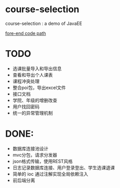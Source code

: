 # course-selection
course-selection : a demo of JavaEE

[fore-end code path](https://github.com/Makonike/course-selection-fore-end) 


# TODO

- 选课批量导入和导出信息
- 查看和导出个人课表
- 课程冲突处理
- 整合poi包，导出excel文件
- 接口文档
- 学院、年级的增删改查
- 用户找回密码
- 统一的异常管理机制


# DONE:

- 数据库连接池设计
- mvc分包，请求分发器
- json格式传输，使用REST风格
- 日志记录数据库连接、用户登录登出、学生选课退课
- 简单的 ioc 通过注解实现全局依赖注入
- 前后端分离
  
